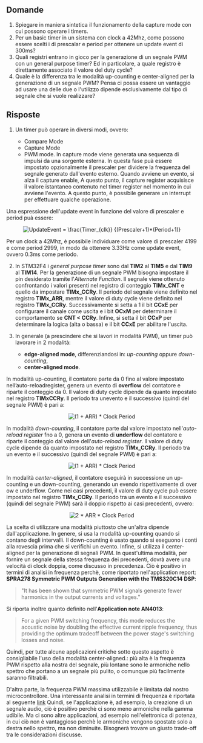 

## Domande
1. Spiegare in maniera sintetica il funzionamento della capture mode con cui possono operare i timers.
2. Per un basic timer in un sistema con clock a 42Mhz, come possono essere scelti i di prescalar e period per ottenere un update event di 300ms?
3. Quali registri entrano in gioco per la generazione di un segnale PWM con un general purpose timer? Ed in particolare, a quale registro è direttamente associato il valore del
duty cycle?
4. Quale è la differenza tra le modalità up-counting e center-aligned per la generazione di un segnale PWM? Pensa ci possa essere un vantaggio ad usare una delle due o l'utilizzo
dipende esclusivamente dal tipo di segnale che si vuole realizzare?

## Risposte
1. Un timer può operare in diversi modi, ovvero:

    * Compare Mode
    * Capture Mode
    * PWM mode. In capture mode viene generata una sequenza di impulsi da una sorgente esterna. In questa fase puà essere impostato opzionalmente il prescaler per dividere la frequenza del segnale generato dall'evento esterno. Quando avviene un evento, si alza il capture enable, A questo punto, il capture register acquisisce il valore istantaneo contenuto nel timer register nel momento in cui avviene l'evento. A questo punto, è possibile generare un interrupt per effettuare qualche operazione.
  
  Una espressione dell'update event in funzione del valore di prescaler e period puà essere:
 
 <p align="center">
<img src="https://latex.codecogs.com/svg.image?UpdateEvent&space;=&space;\frac{Timer_{clk}}&space;{(Prescaler&plus;1)*(Period&plus;1)}" title="UpdateEvent = \frac{Timer_{clk}} {(Prescaler+1)*(Period+1)}" />
</p>

Per un clock a 42Mhz, è possibile individuare come valore di prescaler 4199 e come period 2999, in modo da ottenere 3.33Hz come update event, ovvero 0.3ms come periodo.

2. In STM32F4 i _general purpose timer_ sono dal **TIM2** al **TIM5** e dal **TIM9** al **TIM14**. Per la generazione di un segnale PWM bisogna impostare il pin desiderato tramite l'_Alternate Function_. Il segnale viene ottenuto confrontando i valori presenti nel registro di conteggio **TIMx_CNT** e quello da impostare **TIMx_CCRy**. Il periodo del segnale viene definito nel registro **TIMx_ARR**, mentre il valore di duty cycle viene definito nel registro **TIMx_CCRy**. Successivamente si setta a 1 il bit **CCxE** per configurare il canale come uscita e i bit **OCxM** per determinare il comportamento se **CNT < CCRy**.
Infine, si setta il bit **CCxP** per determinare la logica (alta o bassa) e il bit **CCxE** per abilitare l'uscita.

3. In generale (a prescindere che si lavori in modalità PWM), un timer può lavorare in 2 modalità:
	* **edge-aligned mode**, differenziandosi in: _up-counting_ oppure _down-counting_,
	* **center-aligned mode**.

In modalità up-counting, il contatore parte da 0 fino al valore impostato nell’auto-reloadregister, genera un evento di **overflow** del contatore e riparte il conteggio da 0.  Il valore di duty cycle dipende da quanto impostato nel registro **TIMxCCRy**.  Il periodo tra unevento e il successivo (quindi del segnale PWM) è pari a:

<p align="center">
<img align="center" src="https://latex.codecogs.com/svg.image?(1&space;&plus;&space;ARR)&space;*&space;Clock&space;Period" title="(1 + ARR) * Clock Period" />  
</p>

In modalità _down-counting_, il contatore parte dal valore impostato nell'_auto-reload register_ fno a 0, genera un evento di **underflow** del contatore e riparte il conteggio dal valore dell'_auto-reload register_. Il valore di duty cycle dipende da quanto impostato nel registro **TIMx_CCRy**. Il periodo tra un evento e il successivo (quindi del segnale PWM) è pari a:

<p align="center">
<img align="center" src="https://latex.codecogs.com/svg.image?(1&space;&plus;&space;ARR)&space;*&space;Clock&space;Period" title="(1 + ARR) * Clock Period" />  
</p>

In modalità _center-aligned_, il contatore eseguirà in successione un up-counting e un down-counting, generando un evendo rispettivamente di over
ow e underflow. Come nei casi precedenti, il valore di duty cycle può essere impostato nel registro **TIMx_CCRy**. Il periodo tra un evento e il successivo (quindi del segnale PWM) sarà il doppio rispetto ai casi precedenti, ovvero:

<p align="center">
<img src="https://latex.codecogs.com/svg.image?2&space;*&space;ARR&space;*&space;Clock&space;Period" title="2 * ARR * Clock Period" />
</p>

La scelta di utilizzare una modalità piuttosto che un'altra dipende dall'applicazione. In genere, si usa la modalità up-counting quando si contano degli intervalli. Il down-counting è usato quando si eseguono i conti alla rovescia prima che si verifichi un evento. Infine, si utilizza il center-aligned per la generazione di segnali PWM. In quest'ultima modalità, per fornire un segnale della stessa frequenza dei precedenti, dovrà avere una velocità di clock doppia, come discusso in precedenza. Ciò è positivo in termini di analisi in frequenza perchè, come riportato nell'application report: **SPRA278 Symmetric PWM Outputs Generation with the TMS320C14 DSP**:

> "It has been shown that symmetric PWM signals generate fewer harmonics in the output currents and voltages."

Si riporta inoltre quanto definito nell'**Application note AN4013**:

>For a given PWM switching frequency, this mode reduces the acoustic noise by doubling the effective current ripple frequency, thus providing the optimum
tradeoff between the power stage's switching losses and noise.

Quindi, per tutte alcune applicazioni critiche sotto questo aspetto è consigliabile l'uso della modalità center-aligned.: più alta è la frequenza PWM rispetto alla nostra del segnale, più lontane sono le armoniche nello spettro che portano a un segnale più pulito, o comunque più facilmente saranno filtrabili.

D'altra parte, la frequenza PWM massima utilizzabile è limitata dal nostro microcontrollore. Una interessante analisi in termini di frequenza è riportata al seguente [link](https://marcelmg.github.io/pwm_left_vs_centered/) Quindi, se l'applicazione è, ad esempio, la creazione di un segnale audio, ciò è positivo perchè ci sono meno armoniche nella gamma udibile. Ma ci sono altre applicazioni, ad esempio nell'elettronica di potenza, in cui ciò non è vantaggioso perchè le armoniche vengono spostate solo a destra nello spettro, ma non diminuite. Bisognerà trovare un giusto trade-off tra le considerazioni discusse.
